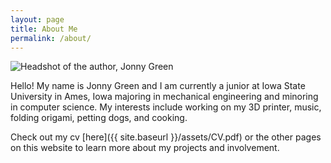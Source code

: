 ```yaml
---
layout: page
title: About Me
permalink: /about/
---
```


![Headshot of the author, Jonny Green](/assets/headshot.JPG "Check me out!" )

Hello! My name is Jonny Green and I am currently a junior at Iowa State University in Ames, Iowa majoring in mechanical engineering and minoring in computer science. My interests include working on my 3D printer, music, folding origami, petting dogs, and cooking.

Check out my cv [here]({{ site.baseurl }}/assets/CV.pdf) or the other pages on this website to learn more about my projects and involvement.
